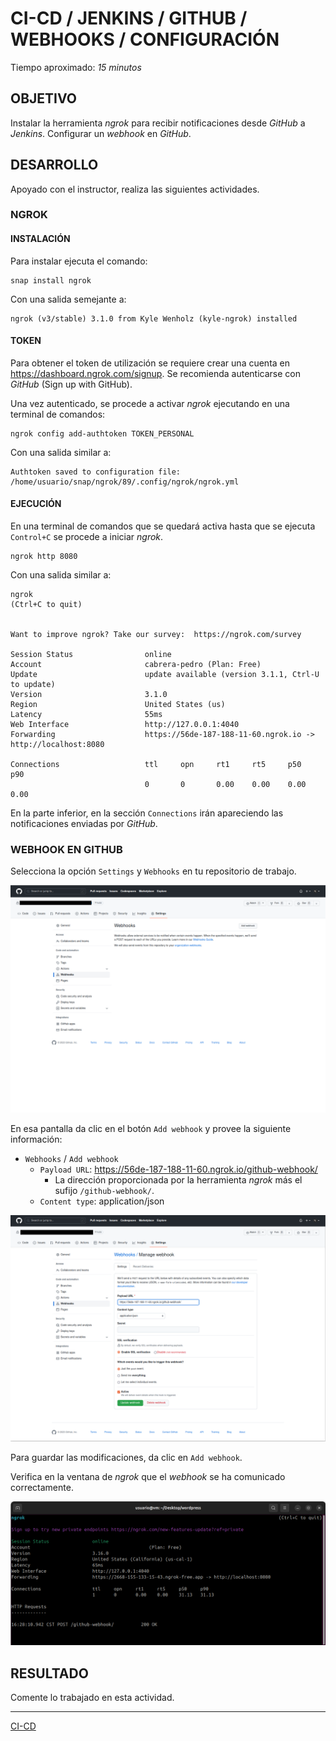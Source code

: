 # CI-CD / JENKINS / GITHUB / WEBHOOKS / CONFIGURACIÓN

Tiempo aproximado: _15 minutos_

## OBJETIVO

Instalar la herramienta _ngrok_ para recibir notificaciones desde _GitHub_ a _Jenkins_.
Configurar un _webhook_ en _GitHub_.

## DESARROLLO

Apoyado con el instructor, realiza las siguientes actividades.

### NGROK

#### INSTALACIÓN

Para instalar ejecuta el comando:

``` shell
snap install ngrok
```

Con una salida semejante a:

``` shell
ngrok (v3/stable) 3.1.0 from Kyle Wenholz (kyle-ngrok) installed
```

#### TOKEN

Para obtener el token de utilización se requiere crear una cuenta en <https://dashboard.ngrok.com/signup>. Se recomienda autenticarse con _GitHub_ (Sign up with GitHub).

Una vez autenticado, se procede a activar _ngrok_ ejecutando en una terminal de comandos:

``` shell
ngrok config add-authtoken TOKEN_PERSONAL
```

Con una salida similar a:

``` shell
Authtoken saved to configuration file: /home/usuario/snap/ngrok/89/.config/ngrok/ngrok.yml
```

#### EJECUCIÓN

En una terminal de comandos que se quedará activa hasta que se ejecuta `Control+C` se procede a iniciar _ngrok_.

``` shell
ngrok http 8080
```

Con una salida similar a:

``` shell
ngrok                                                                                                                 (Ctrl+C to quit)


Want to improve ngrok? Take our survey:  https://ngrok.com/survey

Session Status                online
Account                       cabrera-pedro (Plan: Free)
Update                        update available (version 3.1.1, Ctrl-U to update)
Version                       3.1.0
Region                        United States (us)
Latency                       55ms
Web Interface                 http://127.0.0.1:4040
Forwarding                    https://56de-187-188-11-60.ngrok.io -> http://localhost:8080

Connections                   ttl     opn     rt1     rt5     p50     p90
                              0       0       0.00    0.00    0.00    0.00
```

En la parte inferior, en la sección `Connections` irán apareciendo las notificaciones enviadas por _GitHub_.

### WEBHOOK EN GITHUB

Selecciona la opción `Settings` y `Webhooks` en tu repositorio de trabajo.

![GitHub: Usuario / Repositorio de Trabajo / Settings / Webhooks](mm/05_06_01_Webhooks_01_Ngrok-GitHub.png "GitHub: Usuario / Repositorio de Trabajo / Settings / Webhooks")

En esa pantalla da clic en el botón `Add webhook` y provee la siguiente información:

- `Webhooks` / `Add webhook`
  - `Payload URL`: <https://56de-187-188-11-60.ngrok.io/github-webhook/>
    - La dirección proporcionada por la herramienta _ngrok_ más el sufijo `/github-webhook/`.
  - `Content type`: application/json

![GitHub: Usuario / Repositorio de Trabajo / Settings / Webhooks](mm/05_06_02_Webhooks_02_Ngrok-GitHub-info.png "GitHub: Usuario / Repositorio de Trabajo / Settings / Webhooks")

Para guardar las modificaciones, da clic en `Add webhook`.

Verifica en la ventana de _ngrok_ que el _webhook_ se ha comunicado correctamente.

![ngrok: Ok](mm/05_06_03_Webhooks_03_Ngrok-GitHub-ok.png "ngrok: Ok")

## RESULTADO

Comente lo trabajado en esta actividad.

---

[CI-CD](05.md)
